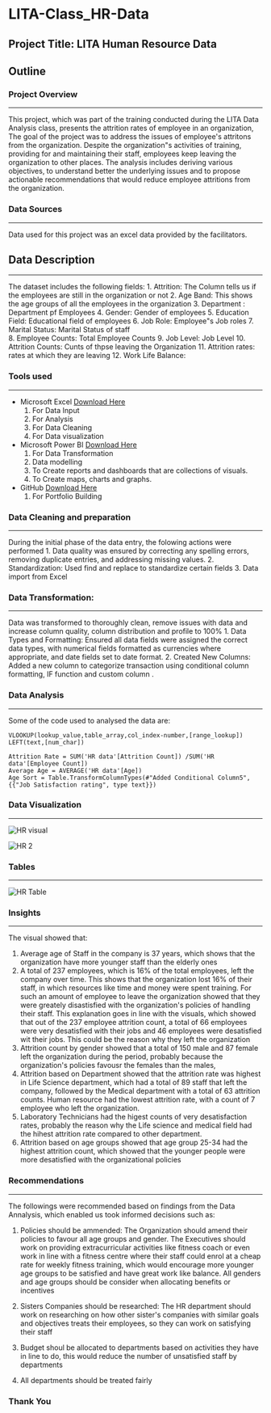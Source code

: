 # LITA-Class_HR-Data

## Project Title: LITA Human Resource Data

## Outline

### Project Overview
---
This project, which was part of the training conducted during the LITA Data Analysis class, presents the attrition rates of employee in an organization, The goal of the project was to address the issues of employee's attritons from the organization. Despite the organization"s activities of training, providing for and maintaining their staff, employees keep leaving the organization to other places. The analysis includes deriving various objectives, to understand better the underlying issues and to propose actionable recommendations that would reduce employee attritions from the organization.

### Data Sources
---
Data used for this project was an excel data provided by the facilitators.

## Data Description
---
The dataset includes the following fields:
    1. Attrition: The Column tells us if the employees are still in the organization or not
    2. Age Band: This shows the age groups of all the employees in the organization
    3. Department : Department pf Employees
    4. Gender: Gender of employees
    5. Education Field: Educational field of employees
    6. Job Role: Employee"s Job roles
    7. Marital Status: Marital Status of staff\
    8. Employee Counts: Total Employee Counts
    9. Job Level: Job Level
    10. Attrition Counts: Cunts of thpse leaving the Organization
    11. Attrition rates: rates at which they are leaving
    12. Work Life Balance: 

### Tools used
---
-  Microsoft Excel [Download Here](https://www.microsoftexcel.com)
     1. For Data Input
     2. For Analysis
     3. For Data Cleaning
     4. For Data visualization
-  Microsoft Power BI [Download Here](https://www.microsoftpowerbi.com)
     1. For Data Transformation
     2. Data modelling
     3. To Create reports and dashboards that are collections of visuals.
     4. To Create maps, charts and graphs.
-  GitHub [Download Here](https://www.github.com)
     1. For Portfolio Building
  
### Data Cleaning and preparation
---
During the initial phase of the data entry, the folowing actions were performed
     1.  Data quality was ensured by correcting any spelling errors, removing duplicate entries, and addressing 
         missing values.
     2.  Standardization: Used find and replace to standardize certain fields
     3.  Data import from Excel
     
### Data Transformation:
---
Data was transformed to thoroughly clean, remove issues with data and increase column quality, column distribution and profile to 100%
     1. Data Types and Formatting: Ensured all data fields were assigned the correct data types, with numerical fields formatted as currencies where appropriate, and date fields set to 
        date format.
     2. Created New Columns: Added a new column to categorize transaction using conditional column formatting, IF function and custom column
.
### Data Analysis
---
Some of the code used to analysed the data are:
```Excel
VLOOKUP(lookup_value,table_array,col_index-number,[range_lookup])
LEFT(text,[num_char])
```
```Power BI
Attrition Rate = SUM('HR data'[Attrition Count]) /SUM('HR data'[Employee Count])
Average Age = AVERAGE('HR data'[Age])
Age Sort = Table.TransformColumnTypes(#"Added Conditional Column5",{{"Job Satisfaction rating", type text}})

```

### Data Visualization
---
![HR visual](https://github.com/user-attachments/assets/56df56c3-2cb4-4086-b3b4-354ba93a4502)

![HR 2](https://github.com/user-attachments/assets/6ae7ef91-1a42-4711-acb4-7273c9db4fbd)

### Tables
---
![HR Table](https://github.com/user-attachments/assets/b4a58802-bda2-488a-9c9f-90586451143c)

### Insights
---
The visual showed that:
 1. Average age of Staff in the company is 37 years, which shows that the organization have more younger staff than the elderly ones
 2. A total of 237 employees, which is 16% of the total employees, left the company over time. This shows that the organization lost 16% of their staff, in which resources like time 
    and money were spent training. For such an amount of employee to leave the organization showed that they were greately disastisfied with the organization's policies of handling 
    their staff. This explanation goes in line with the visuals, which showed that out of the 237 employee attrition count, a total of 66 employees were very desatisfied with their 
    jobs and 46 employees were desatisfied wit their jobs. This could be the reason why they left the organization
 4. Attrition count by gender showed that a total of 150 male and 87 female left the organization during the period, probably because the organization's policies favousr the 
    females than the males, 
 5. Attrition based on Department showed that the attrition rate was highest in Life Science department, which had a total of 89 staff that left the company, followed by the Medical 
    department with a total of 63 attrition counts. Human resource had the lowest attrition rate, with a count of 7 employee who left the organization.
 6. Laboratory Technicians had the higest counts of very desatisfaction rates, probably the reason why the Life science and medical field had the hihest attrition rate compared to 
     other department.
 7. Attrition based on age groups showed that age group 25-34 had the highest attrition count, which showed that the younger people were more desatisfied with the organizational 
    policies

### Recommendations
---
The followings were recommended based on findings from the Data Annalysis, which enabled us took informed decisions such as:
 1. Policies should be ammended: The Organization should amend their policies to favour all age groups and gender. The Executives should work on providing extracurricular activities 
    like fitness coach or even work in line with a fitness centre where their staff could enrol at a cheap rate for weekly fitness training, which would encourage more younger age 
    groups to be satisfied and have great work like balance. All genders and age groups should be consider when allocating benefits or incentives

2. Sisters Companies should be researched: The HR department should work on researching on how other sister's companies with similar goals and objectives treats their employees, so 
   they can work on satisfying their staff

3. Budget shoul be allocated to departments based on activities they have in line to do, this would reduce the number of unsatisfied staff by departments
4. All departments should be treated fairly
 
 ### Thank You
